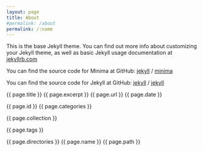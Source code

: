 ```yaml
---
layout: page
title: About
#permalink: /about
permalink: /:name
---
```


This is the base Jekyll theme. You can find out more info about customizing your Jekyll theme, as well as basic Jekyll usage documentation at [jekyllrb.com](https://jekyllrb.com/)

You can find the source code for Minima at GitHub:
[jekyll][jekyll-organization] /
[minima](https://github.com/jekyll/minima)

You can find the source code for Jekyll at GitHub:
[jekyll][jekyll-organization] /
[jekyll](https://github.com/jekyll/jekyll)


[jekyll-organization]: https://github.com/jekyll



{{ page.title  }}
{{ page.excerpt }}
{{ page.url }}
{{ page.date }}

{{ page.id }}
{{ page.categories }}

{{ page.collection }}

{{ page.tags }}

{{ page.directories }}
{{ page.name }}
{{ page.path }}

